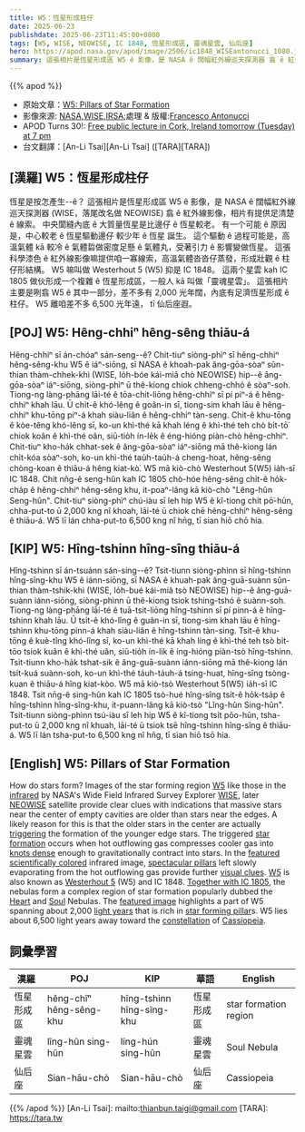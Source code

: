 ```yaml
---
title: W5：恆星形成柱仔
date: 2025-06-23
publishdate: 2025-06-23T11:45:00+0800
tags: [W5, WISE, NEOWISE, IC 1848, 恆星形成區, 靈魂星雲, 仙后座]
hero: https://apod.nasa.gov/apod/image/2506/ic1848_WISEantonucci_1080.jpg
summary: 這張相片是恆星形成區 W5 ê 影像，是 NASA ê 闊幅紅外線巡天探測器 翕 ê 紅外線影像。
---
```


{{% apod %}}

- 原始文章：[W5: Pillars of Star Formation](https://apod.nasa.gov/apod/ap250623.html)
- 影像來源: [NASA][NASA],[WISE][WISE],[IRSA][IRSA];處理 & 版權:[Francesco Antonucci][Francesco_Antonucci]
- APOD Turns 30!: [Free public lecture in Cork, Ireland tomorrow (Tuesday) at 7 pm](https://corkastronomyclub.com/astronomy-picture-of-the-day-lecture/)
- 台文翻譯：[An-Li Tsai][An-Li Tsai] ([TARA][TARA])


## [漢羅] W5：恆星形成柱仔

恆星是按怎產生--ê？
這張相片是恆星形成區 W5 ê 影像，是 NASA ê 闊幅紅外線巡天探測器 (WISE，落尾改名做 NEOWISE) 翕 ê 紅外線影像，相片有提供足清楚 ê 線索。
中央閬縫內底 ê 大質量恆星是比邊仔 ê 恆星較老。
有一个可能 ê 原因是，中心較老 ê 恆星驅動邊仔 較少年 ê 恆星 誕生。
這个驅動 ê 過程可能是，高溫氣體 kā 較冷 ê 氣體硩做密度足懸 ê 氣體丸，受著引力 ê 影響變做恆星。
這張科學漆色 ê 紅外線影像嘛提供咱一寡線索，高溫氣體沓沓仔蒸發，形成壯觀 ê 柱仔形結構。
W5 嘛叫做 Westerhout 5 (W5) 抑是 IC 1848。
這兩个星雲 kah IC 1805 做伙形成一个複雜 ê 恆星形成區，一般人 kā 叫做「靈魂星雲」。
這張相片主要是咧翕 W5 ê 其中一部分，差不多有 2,000 光年闊，內底有足濟恆星形成 ê 柱仔。
W5 離咱差不多 6,500 光年遠， tī 仙后座遐。


<!--
## [中文] W5: Pillars of Star Formation
恆星是如何形成的？
恆星形成區域 W5 的影像，類似於美國太空總署廣域紅外線巡天探測器（WISE，後來更名為 NEOWISE）拍攝的紅外線影像，提供了清晰的線索，表明空腔中心附近的大質量恆星比邊緣附近的恆星更古老。
一個可能的原因是，中心的較老恆星實際上觸發了較年輕的邊緣恆星的形成。
當外流的高溫氣體將較冷的氣體壓縮成密度足以在引力作用下收縮形成恆星的結時，就會觸發恆星形成。
在這張科學著色的紅外線圖像中，外流高溫氣體緩慢蒸發留下的壯觀柱狀結構提供了進一步的視覺線索。
W5 也被稱為 Westerhout 5 (W5) 和 IC 1848。
這兩個星雲與 IC 1805 一起形成了一個複雜的恆星形成區域，俗稱「心魂星雲」。
這張特色圖片突顯了 W5 的一部分，該區域橫跨約 2,000 光年，富含恆星形成柱。
W5 位於仙后座，距離我們約 6,500 光年。
-->

## [POJ] W5: Hêng-chhiⁿ hêng-sêng thiāu-á

Hêng-chhiⁿ sī án-chóaⁿ sán-seng--ê?
Chit-tiuⁿ siòng-phìⁿ sī hêng-chhiⁿ hêng-sêng-khu W5 ê iáⁿ-siōng, sī NASA ê khoah-pak âng-gōa-sòaⁿ sûn-thian thàm-chhek-khì (WISE, lo̍h-bóe kái-miâ chò NEOWISE) hip--ê âng-gōa-sòaⁿ iáⁿ-siōng, siòng-phìⁿ ū thê-kiong chiok chheng-chhó ê sòaⁿ-soh.
Tiong-ng làng-phāng lāi-té ê tōa-chit-liōng hêng-chhiⁿ sī pí piⁿ-á ê hêng-chhiⁿ khah lāu.
Ū chi̍t-ê khó-lêng ê goân-in sī, tiong-sim khah lāu ê hêng-chhiⁿ khu-tōng piⁿ-á khah siàu-liân ê hêng-chhiⁿ tàn-seng.
Chit-ê khu-tōng ê kòe-têng khó-lêng sī, ko-un khì-thé kā khah léng ê khì-thé teh chò bi̍t-tō͘ chiok koân ê khì-thé oân, siū-tio̍h ín-le̍k ê éng-hióng piàn-chò hêng-chhiⁿ.
Chit-tiuⁿ kho-ha̍k chhat-sek ê âng-gōa-sòaⁿ iáⁿ-siōng mā thê-kiong lán chi̍t-kóa sòaⁿ-soh, ko-un khì-thé tau̍h-tau̍h-á cheng-hoat, hêng-sêng chòng-koan ê thiāu-á hêng kiat-kò͘.
W5 mā kiò-chò Westerhout 5(W5) ia̍h-sī IC 1848.
Chit nn̄g-ê seng-hûn kah IC 1805 chò-hóe hêng-sêng chi̍t-ê ho̍k-cha̍p ê hêng-chhiⁿ hêng-sêng khu, it-poaⁿ-lâng kā kiò-chò "Lêng-hûn Seng-hûn".
Chit-tiuⁿ siòng-phìⁿ chú-iàu sī leh hip W5 ê kî-tiong chi̍t pō͘-hūn, chha-put-to ū 2,000 kng nî khoah, lāi-té ū chiok chē hêng-chhiⁿ hêng-sêng ê thiāu-á.
W5 lī lán chha-put-to 6,500 kng nî hn̄g, tī sian hiō chō hia.

## [KIP] W5: Hîng-tshinn hîng-sîng thiāu-á

Hîng-tshinn sī án-tsuánn sán-sing--ê?
Tsit-tiunn siòng-phìnn sī hîng-tshinn hîng-sîng-khu W5 ê iánn-siōng, sī NASA ê khuah-pak âng-guā-suànn sûn-thian thàm-tshik-khì (WISE, lo̍h-bué kái-miâ tsò NEOWISE) hip--ê âng-guā-suànn iánn-siōng, siòng-phìnn ū thê-kiong tsiok tshing-tshó ê suànn-soh.
Tiong-ng làng-phāng lāi-té ê tuā-tsit-liōng hîng-tshinn sī pí pinn-á ê hîng-tshinn khah lāu.
Ū tsi̍t-ê khó-lîng ê guân-in sī, tiong-sim khah lāu ê hîng-tshinn khu-tōng pinn-á khah siàu-liân ê hîng-tshinn tàn-sing.
Tsit-ê khu-tōng ê kuè-tîng khó-lîng sī, ko-un khì-thé kā khah líng ê khì-thé teh tsò bi̍t-tōo tsiok kuân ê khì-thé uân, siū-tio̍h ín-li̍k ê íng-hióng piàn-tsò hîng-tshinn.
Tsit-tiunn kho-ha̍k tshat-sik ê âng-guā-suànn iánn-siōng mā thê-kiong lán tsi̍t-kuá suànn-soh, ko-un khì-thé ta̍uh-ta̍uh-á tsing-huat, hîng-sîng tsòng-kuan ê thiāu-á hîng kiat-kòo.
W5 mā kiò-tsò Westerhout 5(W5) ia̍h-sī IC 1848.
Tsit nn̄g-ê sing-hûn kah IC 1805 tsò-hué hîng-sîng tsi̍t-ê ho̍k-tsa̍p ê hîng-tshinn hîng-sîng-khu, it-puann-lâng kā kiò-tsò "Lîng-hûn Sing-hûn".
Tsit-tiunn siòng-phìnn tsú-iàu sī leh hip W5 ê kî-tiong tsi̍t pōo-hūn, tsha-put-to ū 2,000 kng nî khuah, lāi-té ū tsiok tsē hîng-tshinn hîng-sîng ê thiāu-á.
W5 lī lán tsha-put-to 6,500 kng nî hn̄g, tī sian hiō tsō hia.

## [English] W5: Pillars of Star Formation

How do stars form?
Images of the star forming region [W5][W5] like those in the [infrared][infrared] by NASA's Wide Field Infrared Survey Explorer [WISE][WISE], later [NEOWISE][NEOWISE] satellite provide clear clues with indications that massive stars near the center of empty cavities are older than stars near the edges.
A likely reason for this is that the older stars in the center are actually [triggering](http://www.youtube.com/watch?v=W13ZYepDBvo) the formation of the younger edge stars.
The triggered [star formation][star formation] occurs when hot outflowing gas compresses cooler gas into [knots dense][knots dense] enough to gravitationally contract into stars.
In the [featured][featured] [scientifically colored](http://asterisk.apod.com/viewtopic.php?t=34169#p236113) infrared image, [spectacular pillars][spectacular pillars] left slowly evaporating from the hot outflowing gas provide further [visual clues][visual clues].
[W5][W5] is also known as [Westerhout 5][Westerhout 5] (W5) and IC 1848.
[Together with IC 1805][Together with IC 1805], the nebulas form a complex region of star formation popularly dubbed the [Heart](http://www.youtube.com/watch?v=h45UrpBsCKI) and [Soul][Soul] Nebulas.
The [featured image][featured] highlights a part of W5 spanning about 2,000 [light years][light years] that is rich in [star forming pillar][star forming pillar]s.
W5 lies about 6,500 light years away toward the [constellation][constellation] of [Cassiopeia][Cassiopeia].


## 詞彙學習
|漢羅|POJ|KIP|華語|English|
|-|-|-|-|-|
| 恆星形成區 | hêng-chîⁿ hêng-sêng-khu | hîng-tshinn hîng-sîng-khu | 恆星形成區 | star formation region |
| 靈魂星雲 | lîng-hûn sing-hûn | líng-hún sing-hûn | 靈魂星雲 | Soul Nebula |
|  仙后座 | Sian-hāu-chò | Sian-hāu-chò | 仙后座 | Cassiopeia |



{{% /apod %}}
[An-Li Tsai]: mailto:thianbun.taigi@gmail.com
[TARA]: https://tara.tw

[copyright]: https://apod.nasa.gov/apod/fap/lib/about_apod.html#srapply
[License3]: https://creativecommons.org/licenses/by-nc-nd/3.0/
[License2]:https://creativecommons.org/licenses/by-nc-nd/2.0/


[W5]:https://www.spitzer.caltech.edu/image/ssc2008-15a1-w5-star-formation-region
[infrared]:https://science.nasa.gov/ems/07_infraredwaves/
[WISE]:https://www.ipac.caltech.edu/project/wise
[NEOWISE]:https://neowise.ipac.caltech.edu/
[triggering]:http://www.youtube.com/watch?v=W13ZYepDBvo
[star formation]:https://science.nasa.gov/universe/stars/
[knots dense]:https://apod.nasa.gov/apod/ap250623.htmlap080528.html
[featured]:http://www.astrobin.com/138050/
[scientifically colored]:http://asterisk.apod.com/viewtopic.php?t=34169#p236113
[spectacular pillars]:https://apod.nasa.gov/apod/ap250623.htmlap070218.html
[visual clues]:http://upload.wikimedia.org/wikipedia/en/a/a3/Escher%27s_Relativity.jpg
[W5]:https://ui.adsabs.harvard.edu/abs/2008ApJ...688.1142K/abstract
[Westerhout 5]:https://en.wikipedia.org/wiki/Westerhout_5
[Together with IC 1805]:https://apod.nasa.gov/apod/ap250623.htmlap080914.html
[Heart]:http://www.youtube.com/watch?v=h45UrpBsCKI
[Soul]:http://en.wikipedia.org/wiki/Soul_music
[featured image]:http://www.astrobin.com/138050/
[light years]:https://spaceplace.nasa.gov/light-year/
[star forming pillar]:https://apod.nasa.gov/apod/ap250623.htmlap070430.html
[constellation]:http://en.wikipedia.org/wiki/Constellation
[Cassiopeia]:https://chandra.harvard.edu/photo/constellations/cassiopeia.html

[NASA]:http://www.nasa.gov/
[IRSA]:https://irsa.ipac.caltech.edu/frontpage/
[Francesco_Antonucci]:https://www.astrobin.com/users/FrankAntonucci/